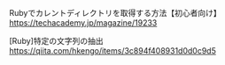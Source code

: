 Rubyでカレントディレクトリを取得する方法【初心者向け】
https://techacademy.jp/magazine/19233

[Ruby]特定の文字列の抽出
https://qiita.com/hkengo/items/3c894f408931d0d0c9d5